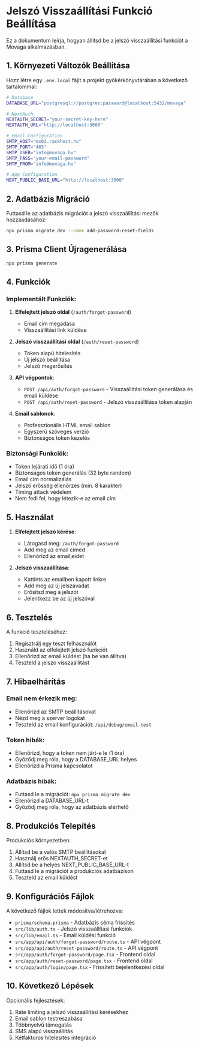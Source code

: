 # Jelszó Visszaállítási Funkció Beállítása

Ez a dokumentum leírja, hogyan állítsd be a jelszó visszaállítási funkciót a Movaga alkalmazásban.

## 1. Környezeti Változók Beállítása

Hozz létre egy `.env.local` fájlt a projekt gyökérkönyvtárában a következő tartalommal:

```bash
# Database
DATABASE_URL="postgresql://postgres:password@localhost:5432/movaga"

# NextAuth
NEXTAUTH_SECRET="your-secret-key-here"
NEXTAUTH_URL="http://localhost:3000"

# Email Configuration
SMTP_HOST="mx03.rackhost.hu"
SMTP_PORT="465"
SMTP_USER="info@movaga.hu"
SMTP_PASS="your-email-password"
SMTP_FROM="info@movaga.hu"

# App Configuration
NEXT_PUBLIC_BASE_URL="http://localhost:3000"
```

## 2. Adatbázis Migráció

Futtasd le az adatbázis migrációt a jelszó visszaállítási mezők hozzáadásához:

```bash
npx prisma migrate dev --name add-password-reset-fields
```

## 3. Prisma Client Újragenerálása

```bash
npx prisma generate
```

## 4. Funkciók

### Implementált Funkciók:

1. **Elfelejtett jelszó oldal** (`/auth/forgot-password`)
   - Email cím megadása
   - Visszaállítási link küldése

2. **Jelszó visszaállítási oldal** (`/auth/reset-password`)
   - Token alapú hitelesítés
   - Új jelszó beállítása
   - Jelszó megerősítés

3. **API végpontok**:
   - `POST /api/auth/forgot-password` - Visszaállítási token generálása és email küldése
   - `POST /api/auth/reset-password` - Jelszó visszaállítása token alapján

4. **Email sablonok**:
   - Professzionális HTML email sablon
   - Egyszerű szöveges verzió
   - Biztonságos token kezelés

### Biztonsági Funkciók:

- Token lejárati idő (1 óra)
- Biztonságos token generálás (32 byte random)
- Email cím normalizálás
- Jelszó erősség ellenőrzés (min. 8 karakter)
- Timing attack védelem
- Nem fedi fel, hogy létezik-e az email cím

## 5. Használat

1. **Elfelejtett jelszó kérése**:
   - Látogasd meg: `/auth/forgot-password`
   - Add meg az email címed
   - Ellenőrizd az emailjeidet

2. **Jelszó visszaállítása**:
   - Kattints az emailben kapott linkre
   - Add meg az új jelszavadat
   - Erősítsd meg a jelszót
   - Jelentkezz be az új jelszóval

## 6. Tesztelés

A funkció teszteléséhez:

1. Regisztrálj egy teszt felhasználót
2. Használd az elfelejtett jelszó funkciót
3. Ellenőrizd az email küldést (ha be van állítva)
4. Teszteld a jelszó visszaállítást

## 7. Hibaelhárítás

### Email nem érkezik meg:
- Ellenőrizd az SMTP beállításokat
- Nézd meg a szerver logokat
- Teszteld az email konfigurációt: `/api/debug/email-test`

### Token hibák:
- Ellenőrizd, hogy a token nem járt-e le (1 óra)
- Győződj meg róla, hogy a DATABASE_URL helyes
- Ellenőrizd a Prisma kapcsolatot

### Adatbázis hibák:
- Futtasd le a migrációt: `npx prisma migrate dev`
- Ellenőrizd a DATABASE_URL-t
- Győződj meg róla, hogy az adatbázis elérhető

## 8. Produkciós Telepítés

Produkciós környezetben:

1. Állítsd be a valós SMTP beállításokat
2. Használj erős NEXTAUTH_SECRET-et
3. Állítsd be a helyes NEXT_PUBLIC_BASE_URL-t
4. Futtasd le a migrációt a produkciós adatbázison
5. Teszteld az email küldést

## 9. Konfigurációs Fájlok

A következő fájlok lettek módosítva/létrehozva:

- `prisma/schema.prisma` - Adatbázis séma frissítés
- `src/lib/auth.ts` - Jelszó visszaállítási funkciók
- `src/lib/email.ts` - Email küldési funkció
- `src/app/api/auth/forgot-password/route.ts` - API végpont
- `src/app/api/auth/reset-password/route.ts` - API végpont
- `src/app/auth/forgot-password/page.tsx` - Frontend oldal
- `src/app/auth/reset-password/page.tsx` - Frontend oldal
- `src/app/auth/login/page.tsx` - Frissített bejelentkezési oldal

## 10. Következő Lépések

Opcionális fejlesztések:

1. Rate limiting a jelszó visszaállítási kérésekhez
2. Email sablon testreszabása
3. Többnyelvű támogatás
4. SMS alapú visszaállítás
5. Kétfaktoros hitelesítés integráció 